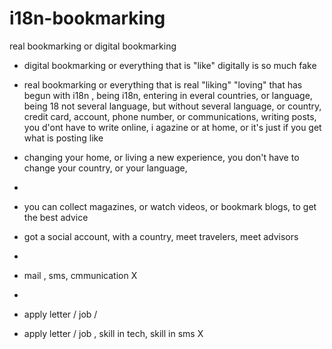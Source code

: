 # i18n-bookmarking
real bookmarking or digital bookmarking
- digital bookmarking or everything that is "like" digitally is so much fake
- real bookmarking or everything that is real "liking" "loving"
that has begun with i18n , being i18n, entering in everal countries, or language, being
18 not several language, but without several language, or country, credit card, account,
phone number, or communications, writing  posts, you d'ont have to write online, i agazine or at home, or it's just if you get what is posting like
- changing your home, or living a new experience, you don't have to change your country, or your language, 
- 


- you can collect magazines, or watch videos, or bookmark blogs, to get the best advice
- got a social account, with a country, meet travelers, meet advisors

- 
- mail , sms, cmmunication X
-  
- apply letter / job / 
- apply letter / job , skill in tech,  skill in sms X
